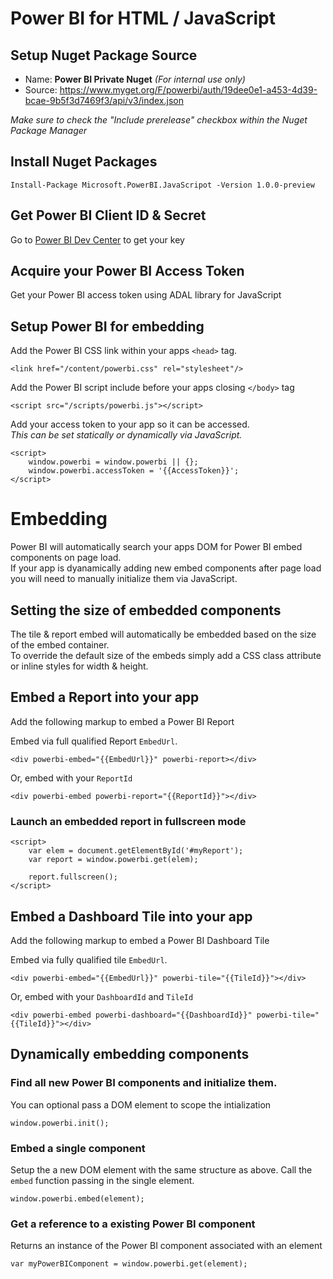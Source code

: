 # Power BI for HTML / JavaScript
## Setup Nuget Package Source

- Name: **Power BI Private Nuget** *(For internal use only)*
- Source: https://www.myget.org/F/powerbi/auth/19dee0e1-a453-4d39-bcae-9b5f3d7469f3/api/v3/index.json

*Make sure to check the "Include prerelease" checkbox within the Nuget Package Manager*

## Install Nuget Packages
`Install-Package Microsoft.PowerBI.JavaScripot -Version 1.0.0-preview`

## Get Power BI Client ID & Secret
Go to [Power BI Dev Center](https://dev.powerbi.com/apps) to get your key

## Acquire your Power BI Access Token
Get your Power BI access token using ADAL library for JavaScript

## Setup Power BI for embedding
Add the Power BI CSS link within your apps `<head>` tag.

`<link href="/content/powerbi.css" rel="stylesheet"/>`

Add the Power BI script include before your apps closing `</body>` tag

`<script src="/scripts/powerbi.js"></script>`

Add your access token to your app so it can be accessed.  
*This can be set statically or dynamically via JavaScript.*

```
<script>
	window.powerbi = window.powerbi || {};
	window.powerbi.accessToken = '{{AccessToken}}';
</script>
```
# Embedding
Power BI will automatically search your apps DOM for Power BI embed components on page load.  
If your app is dyanamically adding new embed components after page load you will need to manually initialize them via JavaScript.

## Setting the size of embedded components
The tile & report embed will automatically be embedded based on the size of the embed container.  
To override the default size of the embeds simply add a CSS class attribute or inline styles for width & height.

## Embed a Report into your app
Add the following markup to embed a Power BI Report

Embed via full qualified Report `EmbedUrl`.

`<div powerbi-embed="{{EmbedUrl}}" powerbi-report></div>`

Or, embed with your `ReportId`

`<div powerbi-embed powerbi-report="{{ReportId}}"></div>`

### Launch an embedded report in fullscreen mode
```
<script>
	var elem = document.getElementById('#myReport');
	var report = window.powerbi.get(elem);
	
	report.fullscreen();
</script>
```

## Embed a Dashboard Tile into your app
Add the following markup to embed a Power BI Dashboard Tile

Embed via fully qualified tile `EmbedUrl`.

`<div powerbi-embed="{{EmbedUrl}}" powerbi-tile="{{TileId}}"></div>`

Or, embed with your `DashboardId` and `TileId`

`<div powerbi-embed powerbi-dashboard="{{DashboardId}}" powerbi-tile="{{TileId}}"></div>`

## Dynamically embedding components
### Find all new Power BI components and initialize them.
You can optional pass a DOM element to scope the intialization

`window.powerbi.init();`

### Embed a single component
Setup the a new DOM element with the same structure as above.
Call the `embed` function passing in the single element.

`window.powerbi.embed(element);`

### Get a reference to a existing Power BI component
Returns an instance of the Power BI component associated with an element

`var myPowerBIComponent = window.powerbi.get(element);`

